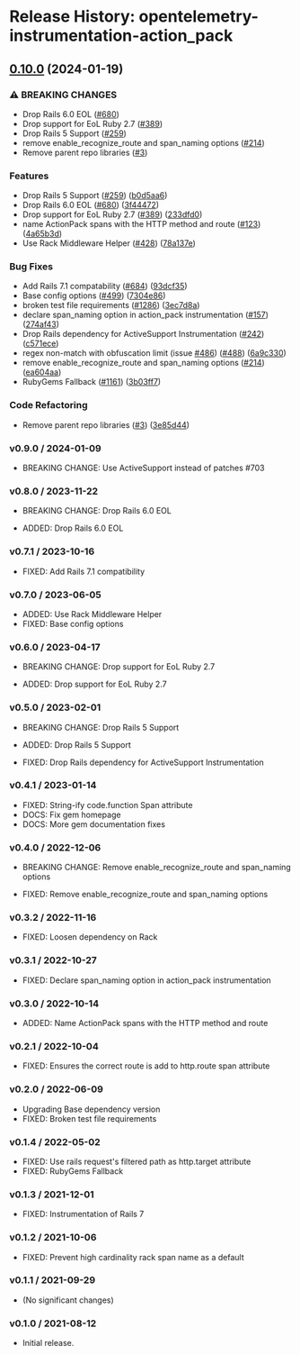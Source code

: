 # Release History: opentelemetry-instrumentation-action_pack

## [0.10.0](https://github.com/scbjans/opentelemetry-ruby-contrib/compare/opentelemetry-instrumentation-action_pack-v0.9.0...opentelemetry-instrumentation-action_pack/v0.10.0) (2024-01-19)


### ⚠ BREAKING CHANGES

* Drop Rails 6.0 EOL ([#680](https://github.com/scbjans/opentelemetry-ruby-contrib/issues/680))
* Drop support for EoL Ruby 2.7 ([#389](https://github.com/scbjans/opentelemetry-ruby-contrib/issues/389))
* Drop Rails 5 Support ([#259](https://github.com/scbjans/opentelemetry-ruby-contrib/issues/259))
* remove enable_recognize_route and span_naming options ([#214](https://github.com/scbjans/opentelemetry-ruby-contrib/issues/214))
* Remove parent repo libraries ([#3](https://github.com/scbjans/opentelemetry-ruby-contrib/issues/3))

### Features

* Drop Rails 5 Support ([#259](https://github.com/scbjans/opentelemetry-ruby-contrib/issues/259)) ([b0d5aa6](https://github.com/scbjans/opentelemetry-ruby-contrib/commit/b0d5aa68dd660546d28f8f89ef9004ec776c7bf6))
* Drop Rails 6.0 EOL ([#680](https://github.com/scbjans/opentelemetry-ruby-contrib/issues/680)) ([3f44472](https://github.com/scbjans/opentelemetry-ruby-contrib/commit/3f44472230964017d1831a47ea0661dc92d55909))
* Drop support for EoL Ruby 2.7 ([#389](https://github.com/scbjans/opentelemetry-ruby-contrib/issues/389)) ([233dfd0](https://github.com/scbjans/opentelemetry-ruby-contrib/commit/233dfd0dae81346e9687090f9d8dfb85215e0ba7))
* name ActionPack spans with the HTTP method and route ([#123](https://github.com/scbjans/opentelemetry-ruby-contrib/issues/123)) ([4a65b3d](https://github.com/scbjans/opentelemetry-ruby-contrib/commit/4a65b3d7f76603eba1d958964c64093f47846929))
* Use Rack Middleware Helper ([#428](https://github.com/scbjans/opentelemetry-ruby-contrib/issues/428)) ([78a137e](https://github.com/scbjans/opentelemetry-ruby-contrib/commit/78a137e6e95e4f4358e9a0f46d5e3e929e9f35be))


### Bug Fixes

* Add Rails 7.1 compatability ([#684](https://github.com/scbjans/opentelemetry-ruby-contrib/issues/684)) ([93dcf35](https://github.com/scbjans/opentelemetry-ruby-contrib/commit/93dcf359a8a66d17fed545f7a642f1d3a83d4ef4))
* Base config options ([#499](https://github.com/scbjans/opentelemetry-ruby-contrib/issues/499)) ([7304e86](https://github.com/scbjans/opentelemetry-ruby-contrib/commit/7304e86e9a3beba5c20f790b256bbb54469411ca))
* broken test file requirements ([#1286](https://github.com/scbjans/opentelemetry-ruby-contrib/issues/1286)) ([3ec7d8a](https://github.com/scbjans/opentelemetry-ruby-contrib/commit/3ec7d8a456dbd3c9bbad7b397a3da8b8a311d8e3))
* declare span_naming option in action_pack instrumentation ([#157](https://github.com/scbjans/opentelemetry-ruby-contrib/issues/157)) ([274af43](https://github.com/scbjans/opentelemetry-ruby-contrib/commit/274af43974a6830e883032661bddefbd2bdd0570))
* Drop Rails dependency for ActiveSupport Instrumentation ([#242](https://github.com/scbjans/opentelemetry-ruby-contrib/issues/242)) ([c571ece](https://github.com/scbjans/opentelemetry-ruby-contrib/commit/c571ecee6283e877fb7df3ea2b01acf722410551))
* regex non-match with obfuscation limit (issue [#486](https://github.com/scbjans/opentelemetry-ruby-contrib/issues/486)) ([#488](https://github.com/scbjans/opentelemetry-ruby-contrib/issues/488)) ([6a9c330](https://github.com/scbjans/opentelemetry-ruby-contrib/commit/6a9c33088c6c9f39b2bc30247a3ed825553c07d4))
* remove enable_recognize_route and span_naming options ([#214](https://github.com/scbjans/opentelemetry-ruby-contrib/issues/214)) ([ea604aa](https://github.com/scbjans/opentelemetry-ruby-contrib/commit/ea604aa77e0d4c26e1d178877dea75c795f039ee))
* RubyGems Fallback ([#1161](https://github.com/scbjans/opentelemetry-ruby-contrib/issues/1161)) ([3b03ff7](https://github.com/scbjans/opentelemetry-ruby-contrib/commit/3b03ff7ea66b69c85ba205a369b85c2c33b712fe))


### Code Refactoring

* Remove parent repo libraries ([#3](https://github.com/scbjans/opentelemetry-ruby-contrib/issues/3)) ([3e85d44](https://github.com/scbjans/opentelemetry-ruby-contrib/commit/3e85d4436d338f326816c639cd2087751c63feb1))

### v0.9.0 / 2024-01-09

* BREAKING CHANGE: Use ActiveSupport instead of patches #703 

### v0.8.0 / 2023-11-22

* BREAKING CHANGE: Drop Rails 6.0 EOL

* ADDED: Drop Rails 6.0 EOL

### v0.7.1 / 2023-10-16

* FIXED: Add Rails 7.1 compatibility

### v0.7.0 / 2023-06-05

* ADDED: Use Rack Middleware Helper
* FIXED: Base config options 

### v0.6.0 / 2023-04-17

* BREAKING CHANGE: Drop support for EoL Ruby 2.7

* ADDED: Drop support for EoL Ruby 2.7 

### v0.5.0 / 2023-02-01

* BREAKING CHANGE: Drop Rails 5 Support 

* ADDED: Drop Rails 5 Support 
* FIXED: Drop Rails dependency for ActiveSupport Instrumentation 

### v0.4.1 / 2023-01-14

* FIXED: String-ify code.function Span attribute
* DOCS: Fix gem homepage 
* DOCS: More gem documentation fixes 

### v0.4.0 / 2022-12-06

* BREAKING CHANGE: Remove enable_recognize_route and span_naming options 

* FIXED: Remove enable_recognize_route and span_naming options 

### v0.3.2 / 2022-11-16

* FIXED: Loosen dependency on Rack

### v0.3.1 / 2022-10-27

* FIXED: Declare span_naming option in action_pack instrumentation

### v0.3.0 / 2022-10-14

* ADDED: Name ActionPack spans with the HTTP method and route 

### v0.2.1 / 2022-10-04

* FIXED: Ensures the correct route is add to http.route span attribute 

### v0.2.0 / 2022-06-09

* Upgrading Base dependency version
* FIXED: Broken test file requirements 

### v0.1.4 / 2022-05-02

* FIXED: Use rails request's filtered path as http.target attribute 
* FIXED: RubyGems Fallback 

### v0.1.3 / 2021-12-01

* FIXED: Instrumentation of Rails 7 

### v0.1.2 / 2021-10-06

* FIXED: Prevent high cardinality rack span name as a default 

### v0.1.1 / 2021-09-29

* (No significant changes)

### v0.1.0 / 2021-08-12

* Initial release.
